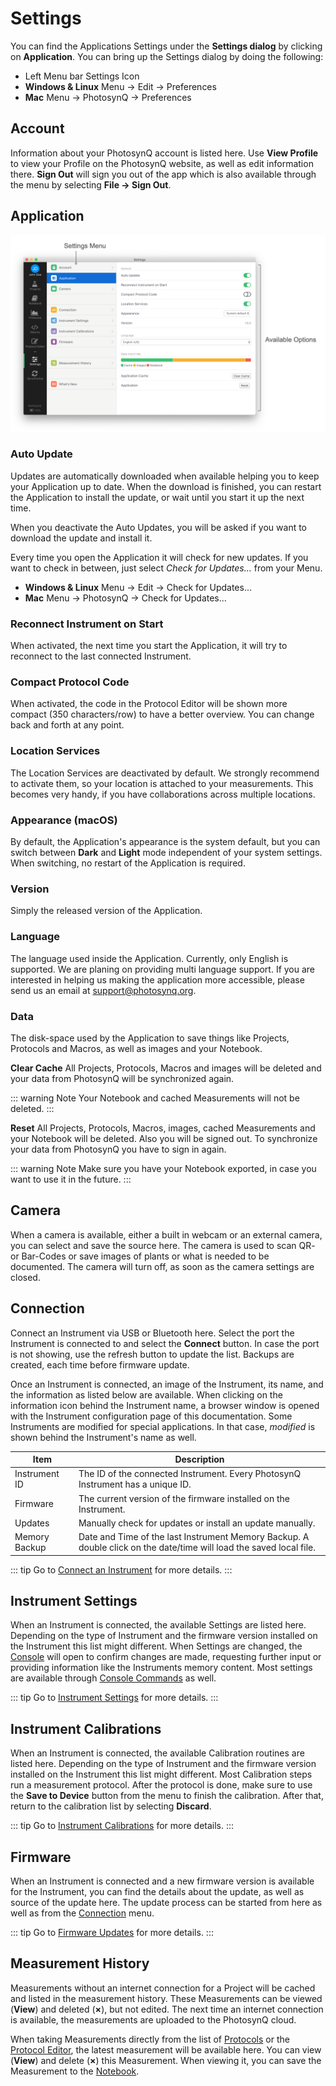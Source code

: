 # Settings

You can find the Applications Settings under the **Settings dialog** by clicking on **Application**. You can bring up the Settings dialog by doing the following:

+ Left Menu bar <i class="fa fa-sliders"></i> Settings Icon
+ **Windows & Linux** Menu → Edit → Preferences
+ **Mac** Menu → PhotosynQ → Preferences

## Account

Information about your PhotosynQ account is listed here. Use **View Profile** to view your Profile on the PhotosynQ website, as well as edit information there. **Sign Out** will sign you out of the app which is also available through the menu by selecting **File → Sign Out**.

## Application

![Desktop Application Settings Dialog](./images/settings.png)

### Auto Update

Updates are automatically downloaded when available helping you to keep your Application up to date. When the download is finished, you can restart the Application to install the update, or wait until you start it up the next time.

When you deactivate the Auto Updates, you will be asked if you want to download the update and install it.

Every time you open the Application it will check for new updates. If you want to check in between, just select *Check for Updates...* from your Menu.

+ **Windows & Linux** Menu → Edit → Check for Updates...
+ **Mac** Menu → PhotosynQ → Check for Updates...

### Reconnect Instrument on Start

When activated, the next time you start the Application, it will try to reconnect to the last connected Instrument.

### Compact Protocol Code

When activated, the code in the Protocol Editor will be shown more compact (350 characters/row) to have a better overview. You can change back and forth at any point.

### Location Services

The Location Services are deactivated by default. We strongly recommend to activate them, so your location is attached to your measurements. This becomes very handy, if you have collaborations across multiple locations.

### Appearance (macOS)

By default, the Application's appearance is the system default, but you can switch between **Dark** and **Light** mode independent of your system settings. When switching, no restart of the Application is required.

### Version

Simply the released version of the Application.

### Language

The language used inside the Application. Currently, only English is supported. We are planing on providing multi language support. If you are interested in helping us making the application more accessible, please send us an email at <support@photosynq.org>.

### Data

The disk-space used by the Application to save things like Projects, Protocols and Macros, as well as images and your Notebook.

**Clear Cache**
All Projects, Protocols, Macros and images will be deleted and your data from PhotosynQ will be synchronized again.

::: warning Note
Your Notebook and cached Measurements will not be deleted.
:::

**Reset**
All Projects, Protocols, Macros, images, cached Measurements and your Notebook will be deleted. Also you will be signed out. To synchronize your data from PhotosynQ you have to sign in again.

::: warning Note
Make sure you have your Notebook exported, in case you want to use it in the future.
:::

## Camera

When a camera is available, either a built in webcam or an external camera, you can select and save the source here. The camera is used to scan QR- or Bar-Codes or save images of plants or what is needed to be documented. The camera will turn off, as soon as the camera settings are closed.

## Connection

Connect an Instrument via USB or Bluetooth here. Select the port the Instrument is connected to and select the **Connect** button. In case the port is not showing, use the refresh <i class="fa fa-refresh"></i> button to update the list. Backups are created, each time before firmware update.

Once an Instrument is connected, an image of the Instrument, its name, and the information as listed below are available. When clicking on the information icon behind the Instrument name, a browser window is opened with the Instrument configuration page of this documentation. Some Instruments are modified for special applications. In that case, *modified* is shown behind the Instrument's name as well.

| Item | Description |
| ---- | ----------- |
| Instrument ID | The ID of the connected Instrument. Every PhotosynQ Instrument has a unique ID. |
| Firmware | The current version of the firmware installed on the Instrument. |
| Updates | Manually check for updates or install an update manually. |
| Memory Backup | Date and Time of the last Instrument Memory Backup. A double click on the date/time will load the saved local file. |

::: tip
Go to [Connect an Instrument](./connect-an-instrument.md) for more details.
:::

## Instrument Settings

When an Instrument is connected, the available Settings are listed here. Depending on the type of Instrument and the firmware version installed on the Instrument this list might different. When Settings are changed, the [Console](./console.md) will open to confirm changes are made, requesting further input or providing information like the Instruments memory content. Most settings are available through [Console Commands](../instruments/console-commands.md) as well.

::: tip
Go to [Instrument Settings](../instruments/instrument-settings.md) for more details.
:::

## Instrument Calibrations

When an Instrument is connected, the available Calibration routines are listed here. Depending on the type of Instrument and the firmware version installed on the Instrument this list might different. Most Calibration steps run a measurement protocol. After the protocol is done, make sure to use the **Save to Device** button from the menu to finish the calibration. After that, return to the calibration list by selecting **Discard**.

::: tip
Go to [Instrument Calibrations](../instruments/instrument-calibrations.md) for more details.
:::

## Firmware

When an Instrument is connected and a new firmware version is available for the Instrument, you can find the details about the update, as well as source of the update here. The update process can be started from here as well as from the [Connection](#connection) menu.

::: tip
Go to [Firmware Updates](../instruments/firmware-updates.md#desktop-app) for more details.
:::

## Measurement History

Measurements without an internet connection for a Project will be cached and listed in the measurement history. These Measurements can be viewed (**View**) and deleted (**×**), but not edited. The next time an internet connection is available, the measurements are uploaded to the PhotosynQ cloud.

When taking Measurements directly from the list of [Protocols](./protocols.md) or the [Protocol Editor](./protocol-editor.md), the latest measurement will be available here. You can view (**View**) and delete (**×**) this Measurement. When viewing it, you can save the Measurement to the [Notebook](./notebook.md).
